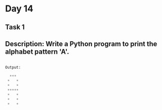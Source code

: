 # Day 14
## Task 1
## Description: Write a Python program to print the alphabet pattern 'A'.
```python

Output:

  ***                                                                   
 *   *                                                                  
 *   *                                                                  
 *****                                                                  
 *   *                                                                  
 *   *                                                                  
 *   *

